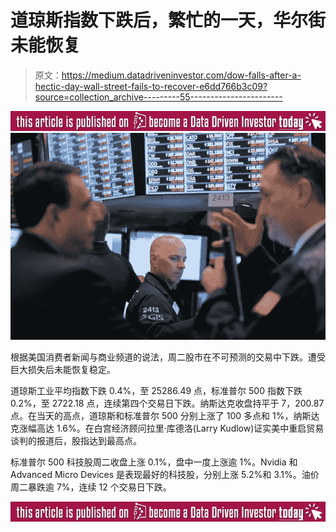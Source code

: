 # 道琼斯指数下跌后，繁忙的一天，华尔街未能恢复

> 原文：<https://medium.datadriveninvestor.com/dow-falls-after-a-hectic-day-wall-street-fails-to-recover-e6dd766b3c09?source=collection_archive---------55----------------------->

[![](img/e3dc7f90d1fbd28ad31d1f6d3324e32e.png)](http://www.track.datadriveninvestor.com/BecomeDDItealI1)![](img/acccf4cd360d41c434ad38a5f86e64ba.png)

根据美国消费者新闻与商业频道的说法，周二股市在不可预测的交易中下跌。遭受巨大损失后未能恢复稳定。

道琼斯工业平均指数下跌 0.4%，至 25286.49 点，标准普尔 500 指数下跌 0.2%，至 2722.18 点，连续第四个交易日下跌。纳斯达克收盘持平于 7，200.87 点。在当天的高点，道琼斯和标准普尔 500 分别上涨了 100 多点和 1%，纳斯达克涨幅高达 1.6%。在白宫经济顾问拉里·库德洛(Larry Kudlow)证实美中重启贸易谈判的报道后，股指达到最高点。

标准普尔 500 科技股周二收盘上涨 0.1%，盘中一度上涨逾 1%。Nvidia 和 Advanced Micro Devices 是表现最好的科技股，分别上涨 5.2%和 3.1%。油价周二暴跌逾 7%，连续 12 个交易日下跌。

[![](img/eb996c4b251b23e46fff03b8a46b50ea.png)](http://www.track.datadriveninvestor.com/BecomeDDI1B)